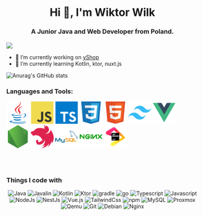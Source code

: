 <h1 align="center">Hi 👋, I'm Wiktor Wilk</h1>
<h3 align="center">A Junior Java and Web Developer from Poland.</h3>

<img align="center" width="49%" src="https://github-readme-stats.vercel.app/api/wakatime?username=wiktordev&langs_count=10&theme=dark&layout=compact&custom_title=Last%207%20days...&border_radius=10&range=last_7_days" />

- 🔭 I’m currently working on [yShop](https://yshop.pl)
- 🌱 I’m currently learning Kotlin, ktor, nuxt.js

![Anurag's GitHub stats](https://github-readme-stats.vercel.app/api?username=wiktordev&hide=contribs,prs)

<h3 align="left">Languages and Tools:</h3>
<p align="left">
   <img src="https://raw.githubusercontent.com/devicons/devicon/master/icons/java/java-original.svg" alt="Java" width="60" height="60"/>
   <img src="https://raw.githubusercontent.com/devicons/devicon/master/icons/javascript/javascript-original.svg" alt="JavaScript" width="60" height="60"/>
   <img src="https://raw.githubusercontent.com/devicons/devicon/master/icons/typescript/typescript-original.svg" alt="TypeScript" width="60" height="60"/>
   <img src="https://raw.githubusercontent.com/devicons/devicon/master/icons/css3/css3-original.svg" alt="CSS" width="60" height="60"/>
   <img src="https://raw.githubusercontent.com/devicons/devicon/master/icons/html5/html5-original.svg" alt="HTML" width="60" height="60"/>
   <img src="https://raw.githubusercontent.com/devicons/devicon/master/icons/tailwindcss/tailwindcss-plain.svg" alt="TailwindCSS" width="60" height="60"/>
   <img src="https://raw.githubusercontent.com/devicons/devicon/master/icons/vuejs/vuejs-original.svg" alt="Vue.js" width="60" height="60"/>
   <img src="https://raw.githubusercontent.com/devicons/devicon/master/icons/nodejs/nodejs-original.svg" alt="Node.js" width="60" height="60"/>
   <img src="https://raw.githubusercontent.com/devicons/devicon/master/icons/nestjs/nestjs-plain.svg" alt="NestJs" width="60" height="60"/>
   <img src="https://raw.githubusercontent.com/devicons/devicon/master/icons/mysql/mysql-original-wordmark.svg" alt="MySQL" width="60" height="60"/>
   <img src="https://raw.githubusercontent.com/devicons/devicon/master/icons/nginx/nginx-original.svg" alt="Nginx" width="60" height="60" />
   <img src="https://raw.githubusercontent.com/devicons/devicon/master/icons/jetbrains/jetbrains-original.svg" alt="JetBrains" width="60" height="60" />
</p>
<br><br>

### Things I code with
<p align="center">
   <!-- for-the-badge -->
  <img alt="Java" src="https://img.shields.io/badge/-Java-ED8B00?style=flat-square&logo=openjdk&logoColor=white" />
  <img alt="Javalin" src="https://img.shields.io/badge/javalin-008CBB?style=flat-squaree&logo=openjdk&logoColor=white" />
   <img alt="Kotlin" src="https://img.shields.io/badge/kotlin-AB29EB?style=flat-square&logo=kotlin&logoColor=white" />
   <img alt="Ktor" src="https://img.shields.io/badge/ktor-FF8800?style=flat-square&logo=kotlin&logoColor=white" />
   <img alt="gradle" src="https://img.shields.io/badge/gradle-02303A?style=flat-square&logo=gradle&logoColor=white" /> 
   <img alt="go" src="https://img.shields.io/badge/go-00AED8?style=flat-square&logo=go&logoColor=white" /> 

   <img alt="Typescript" src="https://img.shields.io/badge/-Typescript-3178C6?style=flat-square&logo=Typescript&logoColor=white" />
   <img alt="Javascript" src="https://img.shields.io/badge/-Javascript-F7DF1E?style=flat-square&logo=Javascript&logoColor=white" />
   <img alt="NodeJs" src="https://img.shields.io/badge/-Nodejs-339933?style=flat-square&logo=Node.js&logoColor=white" />
   <img alt="NestJs" src="https://img.shields.io/badge/NestJs-E0234E?style=flat-square&logo=nestjs&logoColor=white" />
   <img alt="Vue.js" src="https://img.shields.io/badge/-Vuejs-4FC08D?style=flat-square&logo=Vue.js&logoColor=white" />
   <img alt="TailwindCss" src="https://img.shields.io/badge/-TailwindCss-06B6D4?style=flat-square&logo=TailwindCss&logoColor=white" />
   <img alt="npm" src="https://img.shields.io/badge/NPM-CC3534?style=flat-square&logo=npm&logoColor=white" /> 

   <img alt="MySQL" src="https://img.shields.io/badge/MySQL-015F8B?style=flat-square&logo=mysql&logoColor=white" />
   <img alt="Proxmox" src="https://img.shields.io/badge/-Proxmox-E57000?style=flat-square&logo=Proxmox&logoColor=white" />
   <img alt="Qemu" src="https://img.shields.io/badge/-Qemu-FF6600?style=flat-square&logo=Qemu&logoColor=white" />
   <img alt="Git" src="https://img.shields.io/badge/-Git-F05032?style=flat-square&logo=git&logoColor=white" />
   <img alt="Debian" src="https://img.shields.io/badge/-Debian-A81D33?style=flat-square&logo=Debian&logoColor=white" />
   <img alt="Nginx" src="https://img.shields.io/badge/Nginx-009639?style=flat-square&logo=nginx&logoColor=white" />
</p>
